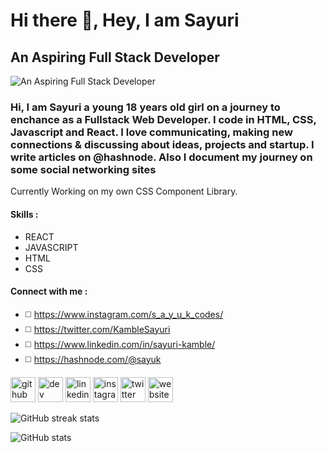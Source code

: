 # Hi there 👋, Hey, I am Sayuri
## An Aspiring Full Stack Developer
![An Aspiring Full Stack Developer](https://pbs.twimg.com/profile_images/1352056293456900099/8A0w4Ueq_400x400.jpg)

### Hi, I am Sayuri a young 18 years old girl on a journey to enchance as a Fullstack Web Developer. I code in HTML, CSS, Javascript and React. I love communicating, making new connections & discussing about ideas, projects and startup. I write articles on @hashnode. Also I document my journey on some social networking sites

Currently Working on my own CSS Component Library.

#### Skills :
- REACT 
- JAVASCRIPT
- HTML
- CSS

#### Connect with me : 
- ◻️ https://www.instagram.com/s_a_y_u_k_codes/
- ◻️ https://twitter.com/KambleSayuri
- ◻️ https://www.linkedin.com/in/sayuri-kamble/
- ◻️ https://hashnode.com/@sayuk



[<img src='https://cdn.jsdelivr.net/npm/simple-icons@3.0.1/icons/github.svg' alt='github' height='40'>](https://github.com/SAYUK09)  [<img src='https://cdn.jsdelivr.net/npm/simple-icons@3.0.1/icons/hashnode.svg' alt='dev' height='40'>](https://sayurikamble.hashnode.dev/introduction-to-functional-programming)  [<img src='https://cdn.jsdelivr.net/npm/simple-icons@3.0.1/icons/linkedin.svg' alt='linkedin' height='40'>](https://www.linkedin.com/in/sayuri-kamble/)  [<img src='https://cdn.jsdelivr.net/npm/simple-icons@3.0.1/icons/instagram.svg' alt='instagram' height='40'>](https://www.instagram.com/s_a_y_u_k_codes//)  [<img src='https://cdn.jsdelivr.net/npm/simple-icons@3.0.1/icons/twitter.svg' alt='twitter' height='40'>](https://twitter.com/KambleSayuri)  [<img src='https://cdn.jsdelivr.net/npm/simple-icons@3.0.1/icons/icloud.svg' alt='website' height='40'>](https://sayuk-portfolio.netlify.app/)  
 

![GitHub streak stats](https://github-readme-streak-stats.herokuapp.com/?user=SAYUK09)  

![GitHub stats](https://github-readme-stats.vercel.app/api?username=SAYUK09&show_icons=true)  


